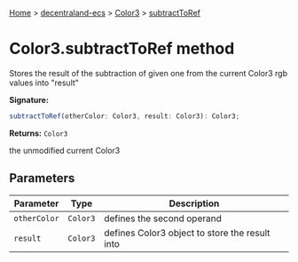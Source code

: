 [Home](./index) &gt; [decentraland-ecs](./decentraland-ecs.md) &gt; [Color3](./decentraland-ecs.color3.md) &gt; [subtractToRef](./decentraland-ecs.color3.subtracttoref.md)

# Color3.subtractToRef method

Stores the result of the subtraction of given one from the current Color3 rgb values into "result"

**Signature:**
```javascript
subtractToRef(otherColor: Color3, result: Color3): Color3;
```
**Returns:** `Color3`

the unmodified current Color3

## Parameters

|  Parameter | Type | Description |
|  --- | --- | --- |
|  `otherColor` | `Color3` | defines the second operand |
|  `result` | `Color3` | defines Color3 object to store the result into |

